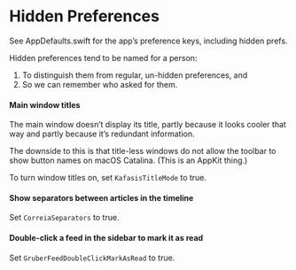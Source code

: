 # Hidden Preferences

See AppDefaults.swift for the app’s preference keys, including hidden prefs.

Hidden preferences tend to be named for a person:

1. To distinguish them from regular, un-hidden preferences, and
2. So we can remember who asked for them.

#### Main window titles

The main window doesn’t display its title, partly because it looks cooler that way and partly because it’s redundant information.

The downside to this is that title-less windows do not allow the toolbar to show button names on macOS Catalina. (This is an AppKit thing.)

To turn window titles on, set `KafasisTitleMode` to true.

#### Show separators between articles in the timeline

Set `CorreiaSeparators` to true.

#### Double-click a feed in the sidebar to mark it as read

Set `GruberFeedDoubleClickMarkAsRead` to true.
